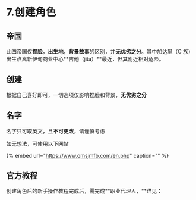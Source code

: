 # 7.创建角色

## 帝国

此四帝国仅**捏脸**，**出生地，背景故事**的区别，并**无优劣之分**。其中加达里（C 族）出生点离新伊甸商业中心**吉他（jita）**最近，但其附近相对危险。

## 创建

根据自己喜好即可，一切选项仅影响捏脸和背景，**无优劣之分**

## 名字

名字只可取英文，且**不可更改**，请谨慎考虑

如无想法，可使用以下网站

{% embed url="https://www.qmsjmfb.com/en.php" caption="" %}

## 官方教程

创建角色后的新手操作教程完成后，需完成**职业代理人，**详见：

